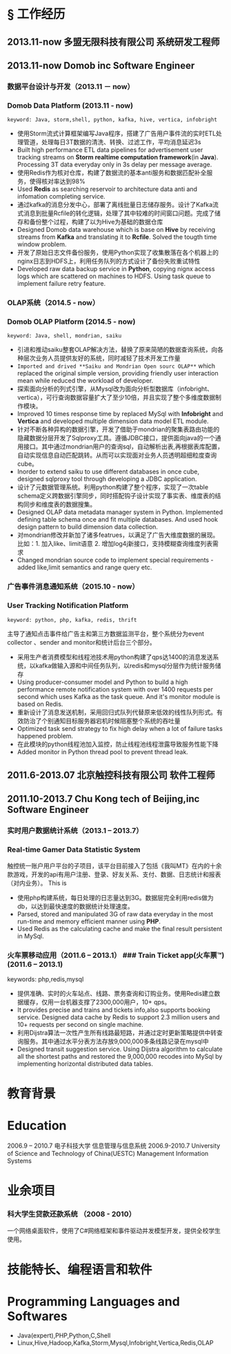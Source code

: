 # § 工作经历

## 2013.11-now        多盟无限科技有限公司     系统研发工程师
## 2013.11-now        Domob inc             Software Engineer

### 数据平台设计与开发（2013.11 － now）
### Domob Data Platform (2013.11 - now)

``keyword: Java, storm,shell, python, kafka, hive, vertica, infobright``

* 使用Storm流式计算框架编写Java程序，搭建了广告用户事件流的实时ETL处理管道，处理每日3T数据的清洗、转换、过滤工作，平均消息延迟3s
* Built high performance ETL data pipelines for advertisement user tracking streams on **Storm realtime computation framework**(in **Java**). Processing 3T data everyday only in 3s delay per message average.
* 使用Redis作为核对仓库，构建了数据流的基本anti服务和数据匹配补全服务，使得核对率达到98%
* Used **Redis** as searching reservoir to architecture data anti and infomation completing service.
* 通过kafka的消息分发中心，部署了离线批量日志储存服务。设计了Kafka流式消息到批量Rcfile的转化逻辑，处理了其中较难的时间窗口问题。完成了储存和备份整个过程，构建了以为Hive为基础的数据仓库
* Designed Domob data warehouse which is base on **Hive** by receiving streams from **Kafka** and translating it to **Rcfile**. Solved the tougth time window problem.
* 开发了原始日志文件备份服务，使用Python实现了收集散落在各个机器上的nginx日志到HDFS上，利用任务队列的方式设计了备份失败重试特性
* Developed raw data backup service in **Python**, copying nignx access logs which are scattered on machines to HDFS. Using task queue to implement failure retry feature.

### OLAP系统（2014.5 - now）
### Domob OLAP Platform (2014.5 - now)

``keyword: Java, shell, mondrian, saiku``

* 引进和推动saiku整套OLAP解决方法，替换了原来简陋的数据查询系统，向各种层次业务人员提供友好的系统，同时减轻了技术开发工作量
* ``Imported and drived **Saiku and Mondrian Open sourc OLAP**`` which replaced the original simple version, providing friendly user interaction mean while reduced the workload of developer.
* 探索面向分析的列式引擎，从Mysql改为面向分析型数据库（infobright、vertica），可行查询数据容量扩大了至少10倍，并且实现了整个多维度数据制作模块。
* Improved 10 times response time by replaced MySql with **Infobright** and **Vertica** and developed multiple dimension data model ETL module.
* 针对不断各种异构的数据引擎，开发了借助于mondrian的聚集表路由功能的隐藏数据分层开发了Sqlproxy工具。遵循JDBC接口，提供面向java的一个通用接口。其中通过mondrian用户的查询sql，自动解析出表,再根据表库配置，自动实现信息自动匹配跳转。从而可以实现面对业务人员透明超细粒度查询cube。
* Inorder to extend saiku to use different databases in once cube, designed sqlproxy tool through developing a JDBC application.
* 设计了元数据管理系统。利用python构建了整个程序，实现了一次table schema定义跨数据引擎同步，同时搭配钩子设计实现了事实表、维度表的结构同步和维度表的数据搜集。
* Designed OLAP data metadata manager system in Python. Implemented defining table schema once and fit multiple databases. And used hook design pattern to build dimension data collection.
* 对mondrian修改并新加了诸多featrues，以满足了广告大维度数据的展现。比如：1. 加入like、limit语意 2. 增加log4j新接口，支持模糊查询维度列表需求
* Changed mondrian source code to implement special requirements - added like,limit semantics and range query etc.

### 广告事件消息通知系统（2015.10 - now）
### User Tracking Notification Platform
``keyword: python, php, kafka, redis, thrift``

主导了通知点击事件给广告主和第三方数据监测平台，整个系统分为event collector 、sender and monitor和统计后台三个部分。

* 采用生产者消费模型和线程池技术用python构建了qps达1400的消息发送系统，以kafka做输入源和中间任务队列，以redis和mysql分层作为统计服务储存
* Using producer-consumer model and Python to build a high performance remote notification system with over 1400 requests per second which uses Kafka as the task queue. And it's monitor module is based on Redis.
* 重新设计了消息发送机制，采用回归式队列代替原来低效的线性队列形式。有效防治了个别通知目标服务器宕机时候阻塞整个系统的吞吐量
* Optimized task send strategy to fix high delay when a lot of failure tasks happened problem.
* 在此模块的python线程池加入监控，防止线程池线程泄露导致服务性能下降
* Added monitor in Python thread pool to prevent thread leak.

## 2011.6-2013.07     北京触控科技有限公司     软件工程师
## 2011.10-2013.7     Chu Kong tech of Beijing,inc      Software Engineer

### 实时用户数据统计系统（2013.1 – 2013.7）
### Real-time Gamer Data Statistic System

触控统一账户用户平台的子项目，该平台目前接入了包括《我叫MT》在内的十余款游戏，开发的api有用户注册、登录、好友关系、支付、数据、日志统计和报表（对内业务）。
This is
* 使用php构建系统，每日处理的日志量达到3G。数据层完全利用redis做为db，以达到最快速度的数据统计处理速度。
* Parsed, stored and manipulated 3G of raw data everyday in the most run-time and memory efficient manner using **PHP**.
* Used Redis as the calculating cache and make the final result persistent in MySql.

### 火车票移动应用（2011.6 – 2013.1）                                                                                                                     ### Train Ticket app(火车票™) (2011.6 – 2013.1)
keywords: php,redis,mysql

* 提供准确、实时的火车站点、线路、票务查询和订购业务。使用Redis建立数据缓存，仅用一台机器支撑了2300,000用户，10+ qps。
* It provides precise and  trains  and tickets info,also supports booking service. Designed data cache by Redis to support 2.3 million users and 10+ requests per second on single machine.
* 利用Dijstra算法一次性产生所有线路最短路，并通过定时更新策略提供中转查询服务。其中通过水平分表方法存放9,000,000多条线路记录在mysql中
* Designed transit suggestion service. Using Dijstra algorithm to calculate all the shortest paths and restored the 9,000,000 recodes into MySql by implementing horizontal distributed data tables.

# 教育背景
# Education
2006.9 – 2010.7     电子科技大学     信息管理与信息系统
2006.9-2010.7    University of Science and Technology of China(UESTC)    Management Information Systems

# 业余项目

### 科大学生贷款还款系统 （2008 - 2010）
一个网络桌面软件，使用了C#网络框架和事件驱动并发模型开发，提供全校学生使用。

# 技能特长、编程语言和软件
# Programming Languages and Softwares

* Java(expert),PHP,Python,C,Shell
* Linux,Hive,Hadoop,Kafka,Storm,Mysql,Infobright,Vertica,Redis,OLAP
